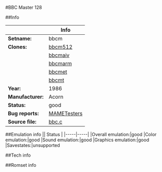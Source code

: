 #BBC Master 128

##Info

||Info|
|-----|-----|
|**Setname:**|bbcm
|**Clones:**|[bbcm512](bbcm512.md)
||[bbcmaiv](bbcmaiv.md)
||[bbcmarm](bbcmarm.md)
||[bbcmet](bbcmet.md)
||[bbcmt](bbcmt.md)
|**Year:**|1986
|**Manufacturer:**|Acorn
|**Status:**|good
|**Bug reports:**|[MAMETesters](http://mametesters.org/view_all_set.php?type=1&temporary=y&search=bbc.c)
|**Source file:**|[bbc.c](https://github.com/mamedev/mame/blob/master/src/mess/drivers/bbc.c)

##Emulation info
|| Status |
|-----|-----|
|Overall emulation:|good
|Color emulation:|good
|Sound emulation:|good
|Graphics emulation:|good
|Savestates:|unsupported

##Tech info

##Romset info

<!--- START OF EDITED COMMENT DO NOT TOUCH TEXT ABOVE-->
